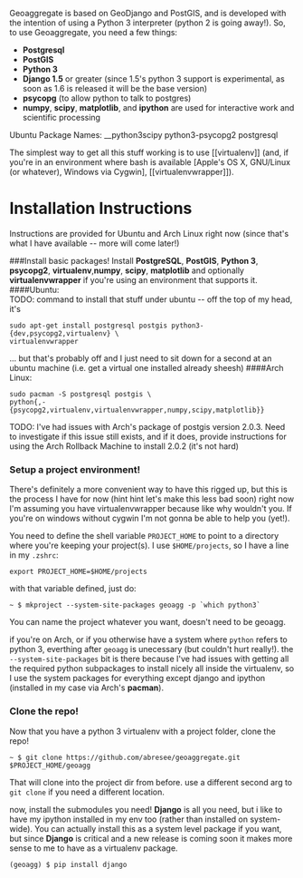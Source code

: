 Geoaggregate is based on GeoDjango and PostGIS, and is developed with the
intention of using a Python 3 interpreter (python 2 is going away!). So, to use
Geoaggregate, you need a few things:
* __Postgresql__
* __PostGIS__
* __Python 3__
* __Django 1.5__ or greater (since 1.5's python 3 support is experimental, as soon
as 1.6 is released it will be the base version)
* __psycopg__ (to allow python to talk to postgres)
* __numpy__, __scipy__, __matplotlib__, and __ipython__ are used for interactive
work and scientific processing

Ubuntu Package Names: __python3scipy python3-psycopg2 postgresql 



The simplest way to get all this stuff working is to use [[virtualenv]] (and,
if you're in an environment where bash is available [Apple's OS X, GNU/Linux (or
whatever), Windows via Cygwin], [[virtualenvwrapper]]).

# Installation Instructions
Instructions are provided for Ubuntu and Arch Linux right now (since that's what
I have available -- more will come later!)

###Install basic packages!
Install __PostgreSQL__, __PostGIS__, __Python 3__, __psycopg2__, __virtualenv__,__numpy__, __scipy__, __matplotlib__ and optionally __virtualenvwrapper__ if 
you're using an environment that supports it. 
####Ubuntu:  
TODO: command to install that stuff under ubuntu -- off the top of my head, it's 
``` shell
sudo apt-get install postgresql postgis python3-{dev,psycopg2,virtualenv} \
virtualenvwrapper
```
... but that's probably off and I just need to sit down for a second at an ubuntu
machine (i.e. get a virtual one installed already sheesh)
####Arch Linux:

``` shell
sudo pacman -S postgresql postgis \
python{,-{psycopg2,virtualenv,virtualenvwrapper,numpy,scipy,matplotlib}}
```

TODO: I've had issues with Arch's package of postgis version 2.0.3. Need to 
investigate if this issue still exists, and if it does, provide instructions for
using the Arch Rollback Machine to install 2.0.2 (it's not hard)

### Setup a project environment!
There's definitely a more convenient way to have this rigged up, but this is the 
process I have for now (hint hint let's make this less bad soon)
right now I'm assuming you have virtualenvwrapper because like why wouldn't you.
If you're on windows without cygwin I'm not gonna be able to help you (yet!).

You need to define the shell variable `PROJECT_HOME` to point to a directory 
where you're keeping your project(s). I use `$HOME/projects`, so I have a line 
in my `.zshrc`:

``` shell
export PROJECT_HOME=$HOME/projects
```

with that variable defined, just do:

``` shell
~ $ mkproject --system-site-packages geoagg -p `which python3`
``` 
You can name the project whatever you want, doesn't need to be geoagg.

if you're on Arch, or if you otherwise have a system where `python` refers to 
python 3, everthing after `geoagg` is unecessary (but couldn't hurt really!). 
the `--system-site-packages` bit is there because I've had issues with getting
all the required python subpackages to install nicely all inside the virtualenv,
so I use the system packages for everything except django and ipython (installed
in my case via Arch's __pacman__).

### Clone the repo!
Now that you have a python 3 virtualenv with a project folder, clone the repo!
``` shell
~ $ git clone https://github.com/abresee/geoaggregate.git $PROJECT_HOME/geoagg
```

That will clone into the project dir from before. use a different second arg to
`git clone` if you need a different location.

now, install the submodules you need! __Django__ is all you need, but i like to
have my ipython installed in my env too (rather than installed on system-wide).
You can actually install this as a system level package if you want, but since
__Django__ is critical and a new release is coming soon it makes more sense to 
me to have as a virtualenv package.
``` shell
(geoagg) $ pip install django
``` 

